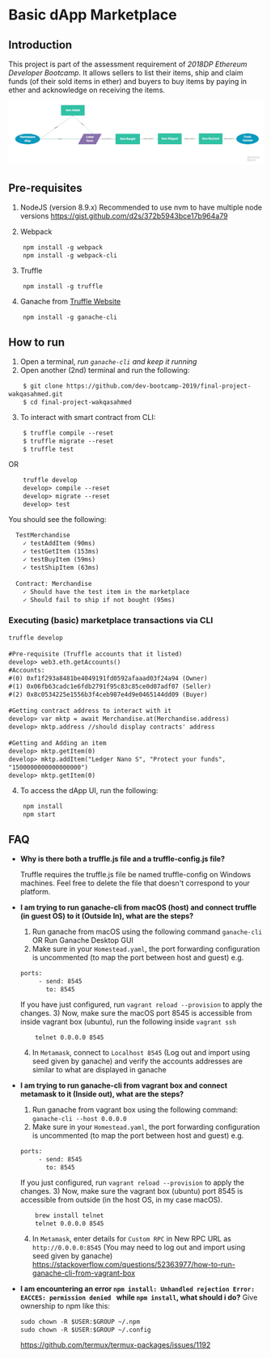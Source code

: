 # Basic dApp Marketplace

## Introduction

This project is part of the assessment requirement of *2018DP Ethereum Developer Bootcamp*. It allows sellers to list their items, ship and claim funds (of their sold items in ether) and buyers to buy items by paying in ether and acknowledge on receiving the items.

![Basic dApp Marketplace Flowchart](./dapp_flowchart.jpg)

## Pre-requisites

1. NodeJS (version 8.9.x)
Recommended to use nvm to have multiple node versions https://gist.github.com/d2s/372b5943bce17b964a79

2. Webpack
```
    npm install -g webpack
    npm install -g webpack-cli
```
3. Truffle
```
    npm install -g truffle
```
4. Ganache from [Truffle Website](!https://truffleframework.com/ganache)
```
    npm install -g ganache-cli
```

## How to run

1. Open a terminal, *run `ganache-cli` and keep it running*
2. Open another (2nd) terminal and run the following:
```
    $ git clone https://github.com/dev-bootcamp-2019/final-project-wakqasahmed.git
    $ cd final-project-wakqasahmed
```

3. To interact with smart contract from CLI:
```
    $ truffle compile --reset
    $ truffle migrate --reset
    $ truffle test
```

OR

```
    truffle develop
    develop> compile --reset
    develop> migrate --reset
    develop> test
```

You should see the following:

```
  TestMerchandise
    ✓ testAddItem (90ms)
    ✓ testGetItem (153ms)
    ✓ testBuyItem (59ms)
    ✓ testShipItem (63ms)

  Contract: Merchandise
    ✓ Should have the test item in the marketplace
    ✓ Should fail to ship if not bought (95ms)
```

### Executing (basic) marketplace transactions via CLI

```
truffle develop

#Pre-requisite (Truffle accounts that it listed)
develop> web3.eth.getAccounts()
#Accounts:
#(0) 0xf1f293a8481be4049191fd0592afaaad03f24a94 (Owner)
#(1) 0x06fb63cadc1e6fdb2791f95c83c85ce0d07adf07 (Seller)
#(2) 0x8c0534225e1556b3f4ceb987e4d9e0465144dd09 (Buyer)

#Getting contract address to interact with it
develop> var mktp = await Merchandise.at(Merchandise.address)
develop> mktp.address //should display contracts' address

#Getting and Adding an item
develop> mktp.getItem(0)
develop> mktp.addItem("Ledger Nano S", "Protect your funds", "1500000000000000000")
develop> mktp.getItem(0)
```

4. To access the dApp UI, run the following:
```
    npm install
    npm start
```

## FAQ

* __Why is there both a truffle.js file and a truffle-config.js file?__

    Truffle requires the truffle.js file be named truffle-config on Windows machines. Feel free to delete the file that doesn't correspond to your platform.

* __I am trying to run ganache-cli from macOS (host) and connect truffle (in guest OS) to it (Outside In), what are the steps?__

    1) Run ganache from macOS using the following command `ganache-cli` OR Run Ganache Desktop GUI
    2) Make sure in your `Homestead.yaml`, the port forwarding configuration is uncommented (to map the port between host and guest) e.g.
    ```
    ports:
         - send: 8545
           to: 8545
    ```
    If you have just configured, run `vagrant reload --provision` to apply the changes.
    3) Now, make sure the macOS port 8545 is accessible from inside vagrant box (ubuntu), run the following inside `vagrant ssh`
    ```
        telnet 0.0.0.0 8545
    ```
    4) In `Metamask`, connect to `Localhost 8545` (Log out and import using seed given by ganache) and verify the accounts addresses are similar to what are displayed in ganache

* __I am trying to run ganache-cli from vagrant box and connect metamask to it (Inside out), what are the steps?__

    1) Run ganache from vagrant box using the following command: `ganache-cli --host 0.0.0.0`
    2) Make sure in your `Homestead.yaml`, the port forwarding configuration is uncommented (to map the port between host and guest) e.g.
    ```
    ports:
         - send: 8545
           to: 8545
    ```
    If you just configured, run `vagrant reload --provision` to apply the changes.
    3) Now, make sure the vagrant box (ubuntu) port 8545 is accessible from outside (in the host OS, in my case macOS).
    ```
        brew install telnet
        telnet 0.0.0.0 8545
    ```
    4) In `Metamask`, enter details for `Custom RPC` in New RPC URL as `http://0.0.0.0:8545` (You may need to log out and import using seed given by ganache)
    https://stackoverflow.com/questions/52363977/how-to-run-ganache-cli-from-vagrant-box

* __I am encountering an error `npm install: Unhandled rejection Error: EACCES: permission denied ` while `npm install`, what should i do?__
    Give ownership to npm like this:
    ```
    sudo chown -R $USER:$GROUP ~/.npm
    sudo chown -R $USER:$GROUP ~/.config
    ```
    https://github.com/termux/termux-packages/issues/1192
